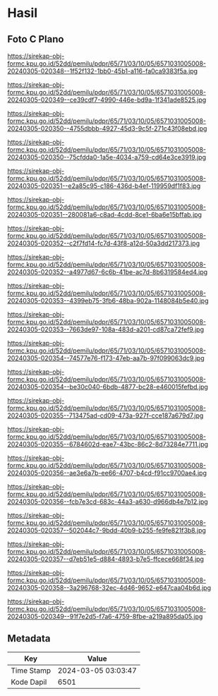 # Hasil

## Foto C Plano

https://sirekap-obj-formc.kpu.go.id/52dd/pemilu/pdpr/65/71/03/10/05/6571031005008-20240305-020348--1f52f132-1bb0-45b1-a116-fa0ca9383f5a.jpg

https://sirekap-obj-formc.kpu.go.id/52dd/pemilu/pdpr/65/71/03/10/05/6571031005008-20240305-020349--ce39cdf7-4990-446e-bd9a-1f341ade8525.jpg

https://sirekap-obj-formc.kpu.go.id/52dd/pemilu/pdpr/65/71/03/10/05/6571031005008-20240305-020350--4755dbbb-4927-45d3-9c5f-271c43f08ebd.jpg

https://sirekap-obj-formc.kpu.go.id/52dd/pemilu/pdpr/65/71/03/10/05/6571031005008-20240305-020350--75cfdda0-1a5e-4034-a759-cd64e3ce3919.jpg

https://sirekap-obj-formc.kpu.go.id/52dd/pemilu/pdpr/65/71/03/10/05/6571031005008-20240305-020351--e2a85c95-c186-436d-b4ef-119959df1f83.jpg

https://sirekap-obj-formc.kpu.go.id/52dd/pemilu/pdpr/65/71/03/10/05/6571031005008-20240305-020351--280081a6-c8ad-4cdd-8ce1-6ba6e15bffab.jpg

https://sirekap-obj-formc.kpu.go.id/52dd/pemilu/pdpr/65/71/03/10/05/6571031005008-20240305-020352--c2f7fd14-fc7d-43f8-a12d-50a3dd217373.jpg

https://sirekap-obj-formc.kpu.go.id/52dd/pemilu/pdpr/65/71/03/10/05/6571031005008-20240305-020352--a4977d67-6c6b-41be-ac7d-8b6319584ed4.jpg

https://sirekap-obj-formc.kpu.go.id/52dd/pemilu/pdpr/65/71/03/10/05/6571031005008-20240305-020353--4399eb75-3fb6-48ba-902a-1148084b5e40.jpg

https://sirekap-obj-formc.kpu.go.id/52dd/pemilu/pdpr/65/71/03/10/05/6571031005008-20240305-020353--7663de97-108a-483d-a201-cd87ca72fef9.jpg

https://sirekap-obj-formc.kpu.go.id/52dd/pemilu/pdpr/65/71/03/10/05/6571031005008-20240305-020354--74577e76-f173-47eb-aa7b-97f099063dc9.jpg

https://sirekap-obj-formc.kpu.go.id/52dd/pemilu/pdpr/65/71/03/10/05/6571031005008-20240305-020354--be30c040-6bdb-4877-bc28-e460015fefbd.jpg

https://sirekap-obj-formc.kpu.go.id/52dd/pemilu/pdpr/65/71/03/10/05/6571031005008-20240305-020355--713475ad-cd09-473a-927f-cce187a679d7.jpg

https://sirekap-obj-formc.kpu.go.id/52dd/pemilu/pdpr/65/71/03/10/05/6571031005008-20240305-020355--6784602d-eae7-43bc-86c2-8d73284e7711.jpg

https://sirekap-obj-formc.kpu.go.id/52dd/pemilu/pdpr/65/71/03/10/05/6571031005008-20240305-020356--ae3e6a7b-ee66-4707-b4cd-f91cc9700ae4.jpg

https://sirekap-obj-formc.kpu.go.id/52dd/pemilu/pdpr/65/71/03/10/05/6571031005008-20240305-020356--fcb7e3cd-683c-44a3-a630-d966db4e7b12.jpg

https://sirekap-obj-formc.kpu.go.id/52dd/pemilu/pdpr/65/71/03/10/05/6571031005008-20240305-020357--502044c7-9bdd-40b9-b255-fe9fe821f3b8.jpg

https://sirekap-obj-formc.kpu.go.id/52dd/pemilu/pdpr/65/71/03/10/05/6571031005008-20240305-020357--d7eb51e5-d884-4893-b7e5-ffcece668f34.jpg

https://sirekap-obj-formc.kpu.go.id/52dd/pemilu/pdpr/65/71/03/10/05/6571031005008-20240305-020358--3a296768-32ec-4d46-9652-e647caa04b6d.jpg

https://sirekap-obj-formc.kpu.go.id/52dd/pemilu/pdpr/65/71/03/10/05/6571031005008-20240305-020349--91f7e2d5-f7a6-4759-8fbe-a219a895da05.jpg


## Metadata

| Key        | Value               |
| ---------- | ------------------- |
| Time Stamp | 2024-03-05 03:03:47 |
| Kode Dapil | 6501                |



